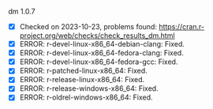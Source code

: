 dm 1.0.7

- [x] Checked on 2023-10-23, problems found: https://cran.r-project.org/web/checks/check_results_dm.html
- [x] ERROR: r-devel-linux-x86_64-debian-clang: Fixed.
- [x] ERROR: r-devel-linux-x86_64-fedora-clang: Fixed.
- [x] ERROR: r-devel-linux-x86_64-fedora-gcc: Fixed.
- [x] ERROR: r-patched-linux-x86_64: Fixed.
- [x] ERROR: r-release-linux-x86_64: Fixed.
- [x] ERROR: r-release-windows-x86_64: Fixed.
- [x] ERROR: r-oldrel-windows-x86_64: Fixed.
